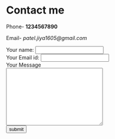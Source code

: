 <!DOCTYPE html>
<html>
    <head>
    <meta charset="UTF-8">
</head>
<body>
    <h1>Contact me</h1>
    <p>Phone- <strong>1234567890</strong></p>
    <p>Email- <em>patel.jiya1605@gmail.com</em></p>
    <form action="mailto:patel.jiya1605@gmail.com" method="post" enctype="text/plain">
        <label>Your name:</label>
        <input type="text" name="your name" value=""><br>
        <label>Your Email id:</label>
        <input type="email" name="your email" value=""><br>
        <label>Your Message</label><br>
        <textarea name="name" rows="10" cols="30"></textarea><br>
        <input type="submit" value="submit">
        </form>
</body>
</html>
